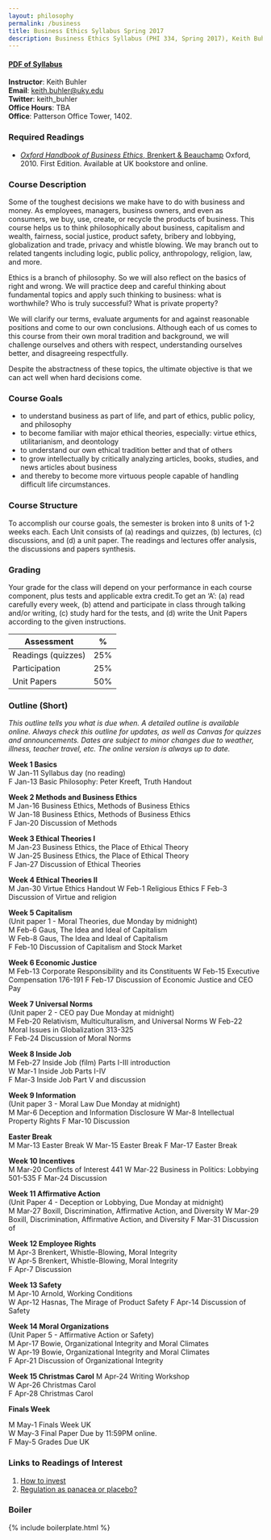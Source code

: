 ```yaml
---
layout: philosophy
permalink: /business
title: Business Ethics Syllabus Spring 2017
description: Business Ethics Syllabus (PHI 334, Spring 2017), Keith Buhler's philosophy class at the university of Kentucky.
---
```


#### [PDF of Syllabus](/syllabi/business.pdf)   
**Instructor**: Keith Buhler    
**Email**: [keith.buhler@uky.edu](emailto:keith.buhler@uky.edu)  
**Twitter**: keith_buhler   
**Office Hours**: TBA  
**Office**: Patterson Office Tower, 1402.  


### Required Readings 
- [*Oxford Handbook of Business Ethics*, Brenkert & Beauchamp](http://amzn.to/1ThV3ew) Oxford, 2010. First Edition. Available at UK bookstore and online.

### Course Description
Some of the toughest decisions we make have to do with business and money. As employees, managers, business owners, and even as consumers, we buy, use, create, or recycle the products of business. This course helps us to think philosophically about business, capitalism and wealth, fairness, social justice, product safety, bribery and lobbying, globalization and trade, privacy and whistle blowing. We may branch out to related tangents including logic, public policy, anthropology, religion, law, and more. 

Ethics is a branch of philosophy. So we will also reflect on the basics of right and wrong. We will practice deep and careful thinking about fundamental topics and apply such thinking to business: what is worthwhile? Who is truly successful? What is private property? 

We will clarify our terms, evaluate arguments for and against reasonable positions and come to our own conclusions. Although each of us comes to this course from their own moral tradition and background, we will challenge ourselves and others with respect, understanding ourselves better, and disagreeing respectfully. 

Despite the abstractness of these topics, the ultimate objective is that we can act well when hard decisions come. 

### Course Goals 

* to understand business as part of life, and part of ethics, public policy, and philosophy
* to become familiar with major ethical theories, especially: virtue ethics, utilitarianism, and deontology 
* to understand our own ethical tradition better and that of others
* to grow intellectually by critically analyzing articles, books, studies, and news articles about business
* and thereby to become more virtuous people capable of handling difficult life circumstances.

### Course Structure

To accomplish our course goals, the semester is broken into 8 units of 1-2 weeks each. Each Unit consists of (a) readings and quizzes, (b) lectures, (c) discussions, and (d) a unit paper. The readings and lectures offer analysis, the discussions and papers synthesis. 

### Grading
Your grade for the class will depend on your performance in each course component, plus tests and applicable extra credit.To get an ‘A’: (a) read carefully every week, (b) attend and participate in class through talking and/or writing, (c) study hard for the tests, and (d) write the Unit Papers according to the given instructions.


|  Assessment            |  %       |
| -----------------------| ---------|
| Readings (quizzes)     |  25%     |  
| Participation          |  25%     |
| Unit Papers            |  50%     |



### Outline (Short)

*This outline tells you what is due when. A detailed outline is available online. Always check this outline for updates, as well as Canvas for quizzes and announcements. Dates are subject to minor changes due to weather, illness, teacher travel, etc. The online version is always up to date.*


**Week 1 Basics**  
W       Jan-11  Syllabus day (no reading)  
F       Jan-13  Basic Philosophy: Peter Kreeft, Truth Handout 

**Week 2 Methods and Business Ethics**  
M       Jan-16  Business Ethics, Methods of Business Ethics    
W       Jan-18  Business Ethics, Methods of Business Ethics      
F       Jan-20  Discussion of Methods

**Week 3 Ethical Theories I**   
M       Jan-23   Business Ethics, the Place of Ethical Theory   
W       Jan-25   Business Ethics, the Place of Ethical Theory  
F       Jan-27   Discussion of Ethical Theories   

**Week 4 Ethical Theories II**  
M       Jan-30 Virtue Ethics Handout
W       Feb-1  Religious Ethics
F       Feb-3  Discussion of Virtue and religion   

**Week 5 Capitalism**  
(Unit paper 1 - Moral Theories, due Monday by midnight)   
M       Feb-6  Gaus, The Idea and Ideal of Capitalism   
W       Feb-8  Gaus, The Idea and Ideal of Capitalism  
F       Feb-10  Discussion of Capitalism and Stock Market


**Week 6 Economic Justice**  
M       Feb-13  Corporate Responsibility and its Constituents
W       Feb-15  Executive Compensation 176-191 
F       Feb-17  Discussion of Economic Justice and CEO Pay  

**Week 7 Universal Norms**  
(Unit paper 2 - CEO pay Due Monday at midnight)  
M       Feb-20  Relativism, Multiculturalism, and Universal Norms 
W       Feb-22  Moral Issues in Globalization  313-325   
F       Feb-24  Discussion of Moral Norms  


**Week 8 Inside Job**  
M       Feb-27  Inside Job (film) Parts I-III introduction   
W       Mar-1  Inside Job Parts I-IV   
F       Mar-3  Inside Job Part V and discussion  

**Week 9 Information**  
(Unit paper 3 - Moral Law Due Monday at midnight)  
M       Mar-6  Deception and Information Disclosure 
W       Mar-8  Intellectual Property Rights
F       Mar-10  Discussion

**Easter Break**   
M     Mar-13 Easter Break
W     Mar-15 Easter Break
F     Mar-17 Easter Break

**Week 10 Incentives**   
M       Mar-20  Conflicts of Interest 441
W       Mar-22  Business in Politics: Lobbying 501-535
F       Mar-24   Discussion  

 
**Week 11 Affirmative Action**  
(Unit Paper 4 - Deception or Lobbying, Due Monday at midnight)  
M       Mar-27   Boxill, Discrimination, Affirmative Action, and Diversity 
W       Mar-29  Boxill, Discrimination, Affirmative Action, and Diversity 
F       Mar-31  Discussion of 

**Week 12  Employee Rights**  
M       Apr-3  Brenkert, Whistle-Blowing, Moral Integrity  
W       Apr-5  Brenkert, Whistle-Blowing, Moral Integrity  
F     Apr-7 Discussion

**Week 13 Safety**  
M       Apr-10 Arnold, Working Conditions  
W       Apr-12 Hasnas, The Mirage of Product Safety 
F       Apr-14   Discussion of Safety  

**Week 14 Moral Organizations**     
(Unit Paper 5 - Affirmative Action or Safety)   
M       Apr-17   Bowie, Organizational Integrity and Moral Climates     
W       Apr-19   Bowie, Organizational Integrity and Moral Climates   
F       Apr-21   Discussion of Organizational Integrity

**Week 15 Christmas Carol**
M     Apr-24 Writing Workshop  
W     Apr-26 Christmas Carol   
F     Apr-28 Christmas Carol  

**Finals Week**

M       May-1  Finals Week UK    
W       May-3  Final Paper Due by 11:59PM online.     
F       May-5  Grades Due UK    






### Links to Readings of Interest

1. [How to invest](https://www.nerdwallet.com/blog/investing/how-to-invest-500-2/?utm_source=fb&utm_medium=cpc&utm_campaign=in_mktg_paid_062216_500_c&utm_content=1e&mktg_place=1&mktg_hline=1121&mktg_img=657&mktg_body=451&mktg_link=113)
2. [Regulation as panacea or placebo?](http://poseidon01.ssrn.com/delivery.php?ID=040088020003012068089068092004119023096031065012091090091113081031084097097080114000002033027047006112028085094112074090092001037094022080065064070095114098122030106025062083006086090073064120080086071104069088069007015099064111103018083075122087119022&EXT=pdf)


### Boiler

{% include boilerplate.html %}
